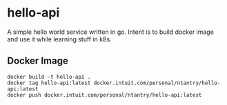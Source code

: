 # hello-api

A simple hello world service written in go. Intent is to build docker image and use it while learning stuff in k8s.


## Docker Image

```
docker build -t hello-api .
docker tag hello-api:latest docker.intuit.com/personal/ntantry/hello-api:latest
docker push docker.intuit.com/personal/ntantry/hello-api:latest
```

